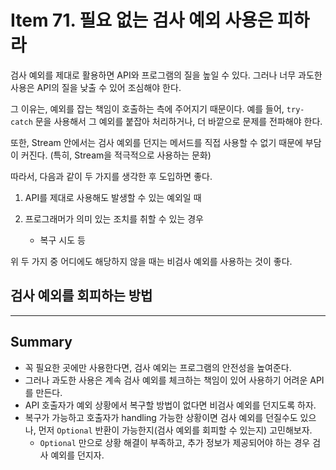# Item 71. 필요 없는 검사 예외 사용은 피하라

검사 예외를 제대로 활용하면 API와 프로그램의 질을 높일 수 있다. 그러나 너무 과도한 사용은 API의 질을 낮출 수 있어 조심해야 한다.


그 이유는, 예외를 잡는 책임이 호출하는 측에 주어지기 때문이다. 예를 들어, `try-catch` 문을 사용해서 그 예외를 붙잡아 처리하거나, 더 바깥으로 문제를 전파해야 한다.


또한, Stream 안에서는 검사 예외를 던지는 메서드를 직접 사용할 수 없기 때문에 부담이 커진다. (특히, Stream을 적극적으로 사용하는 문화)


따라서, 다음과 같이 두 가지를 생각한 후 도입하면 좋다.

1. API를 제대로 사용해도 발생할 수 있는 예외일 때

2. 프로그래머가 의미 있는 조치를 취할 수 있는 경우
    - 복구 시도 등



위 두 가지 중 어디에도 해당하지 않을 때는 비검사 예외를 사용하는 것이 좋다.


## 검사 예외를 회피하는 방법



---
## Summary
- 꼭 필요한 곳에만 사용한다면, 검사 예외는 프로그램의 안전성을 높여준다.
- 그러나 과도한 사용은 계속 검사 예외를 체크하는 책임이 있어 사용하기 어려운 API를 만든다.
- API 호출자가 예외 상황에서 복구할 방법이 없다면 비검사 예외를 던지도록 하자.
- 복구가 가능하고 호출자가 handling 가능한 상황이면 검사 예외를 던질수도 있으나, 먼저 `Optional` 반환이 가능한지(검사 예외를 회피할 수 있는지) 고민해보자.
    - `Optional` 만으로 상황 해결이 부족하고, 추가 정보가 제공되어야 하는 경우 검사 예외를 던지자.